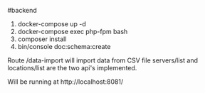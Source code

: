 #backend

1. docker-compose up -d
2. docker-compose exec php-fpm bash
3. composer install
4. bin/console doc:schema:create

Route /data-import will import data from CSV file
servers/list and locations/list are the two api's implemented.

Will be running at http://localhost:8081/
